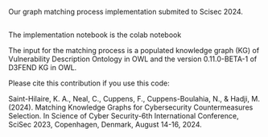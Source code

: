 Our graph matching process implementation submited to Scisec 2024.
##

The implementation notebook is the colab notebook

The input for the matching process is a populated knowledge graph (KG) of Vulnerability Description Ontology in OWL and the version 0.11.0-BETA-1 of D3FEND KG in OWL.

Please cite this contribution if you use this code:

Saint-Hilaire, K. A., Neal, C., Cuppens, F., Cuppens-Boulahia, N., & Hadji, M. (2024). Matching Knowledge Graphs for Cybersecurity Countermeasures Selection. In Science of Cyber Security-6th International Conference, SciSec 2023, Copenhagen, Denmark, August 14-16, 2024.
